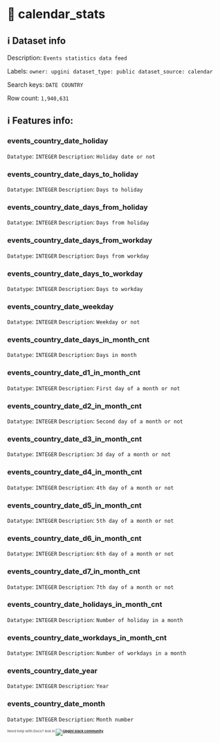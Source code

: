 # 📖 calendar_stats 
## ℹ️ Dataset info 
Description: `Events statistics data feed` 

Labels: ` owner: upgini ` &nbsp;` dataset_type: public ` &nbsp;` dataset_source: calendar ` &nbsp;

Search keys: 
` DATE ` &nbsp;` COUNTRY ` &nbsp;

Row count: `1,940,631` 

## ℹ️ Features info:

### events_country_date_holiday
`Datatype`: `INTEGER`
`Description`: `Holiday date or not`

### events_country_date_days_to_holiday
`Datatype`: `INTEGER`
`Description`: `Days to holiday`

### events_country_date_days_from_holiday
`Datatype`: `INTEGER`
`Description`: `Days from holiday`

### events_country_date_days_from_workday
`Datatype`: `INTEGER`
`Description`: `Days from workday`

### events_country_date_days_to_workday
`Datatype`: `INTEGER`
`Description`: `Days to workday`

### events_country_date_weekday
`Datatype`: `INTEGER`
`Description`: `Weekday or not`

### events_country_date_days_in_month_cnt
`Datatype`: `INTEGER`
`Description`: `Days in month`

### events_country_date_d1_in_month_cnt
`Datatype`: `INTEGER`
`Description`: `First day of a month or not`

### events_country_date_d2_in_month_cnt
`Datatype`: `INTEGER`
`Description`: `Second day of a month or not`

### events_country_date_d3_in_month_cnt
`Datatype`: `INTEGER`
`Description`: `3d day of a month or not`

### events_country_date_d4_in_month_cnt
`Datatype`: `INTEGER`
`Description`: `4th day of a month or not`

### events_country_date_d5_in_month_cnt
`Datatype`: `INTEGER`
`Description`: `5th day of a month or not`

### events_country_date_d6_in_month_cnt
`Datatype`: `INTEGER`
`Description`: `6th day of a month or not`

### events_country_date_d7_in_month_cnt
`Datatype`: `INTEGER`
`Description`: `7th day of a month or not`

### events_country_date_holidays_in_month_cnt
`Datatype`: `INTEGER`
`Description`: `Number of holiday in a month`

### events_country_date_workdays_in_month_cnt
`Datatype`: `INTEGER`
`Description`: `Number of workdays in a month`

### events_country_date_year
`Datatype`: `INTEGER`
`Description`: `Year`

### events_country_date_month
`Datatype`: `INTEGER`
`Description`: `Month number`



<span style="color:grey;font-weight:700;font-size:8px">
    Need help with Docs? Ask in
    <a href="https://4mlg.short.gy/join-upgini-community">
        <img alt="Upgini slack community" src="https://img.shields.io/badge/slack-@upgini-orange.svg?logo=slack">
    </a>
</span>